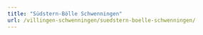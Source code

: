 ```yaml
---
title: "Südstern-Bölle Schwenningen"
url: /villingen-schwenningen/suedstern-boelle-schwenningen/
---
```

